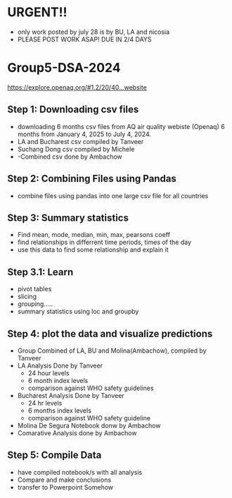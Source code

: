 # URGENT!!
- only work posted by july 28 is by BU, LA and nicosia
- PLEASE POST WORK ASAP! DUE IN 2/4 DAYS
# Group5-DSA-2024
https://explore.openaq.org/#1.2/20/40...website
## Step 1: Downloading csv files
- downloading 6 months csv files from AQ air quality webiste (Openaq) 6 months from  January 4, 2025 to July 4, 2024.
- LA and Bucharest csv compiled by Tanveer
- Suchang Dong csv compiled by Michele
- -Combined csv done by Ambachow

## Step 2: Combining Files using Pandas
- combine files using pandas into one large csv file for all countries
## Step 3: Summary statistics
- Find mean, mode, median, min, max, pearsons coeff
- find relationships in differrent time periods, times of the day
- use this data to find some relationship and explain it
## Step 3.1: Learn
- pivot tables
- slicing 
- grouping.....
- summary statistics using loc and groupby
## Step 4: plot the data and visualize predictions
- Group Combined of LA, BU and Molina(Ambachow), compiled by Tanveer
- LA Analysis Done by Tanveer
    - 24 hour levels
    - 6 month index levels
    - comparison against WHO safety guidelines
- Bucharest Analysis Done by Tanveer
  - 24 hr levels
  - 6 months index levels
  - comparison against WHO safety guideline
- Molina De Segura Notebook donw by Ambachow
- Comarative Analysis done by Ambachow
## Step 5: Compile Data 
- have compiled notebook/s with all analysis
- Compare and make conclusions
- transfer to Powerpoint Somehow



